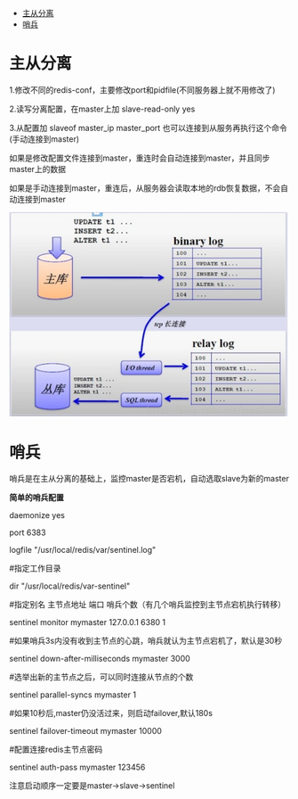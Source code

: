 <!-- GFM-TOC -->
* [主从分离](#主从分离)
* [哨兵](#哨兵)
<!-- GFM-TOC -->



# 主从分离
1.修改不同的redis-conf，主要修改port和pidfile(不同服务器上就不用修改了)

2.读写分离配置，在master上加 slave-read-only yes

3.从配置加  slaveof master_ip master_port   也可以连接到从服务再执行这个命令(手动连接到master)

如果是修改配置文件连接到master，重连时会自动连接到master，并且同步master上的数据

如果是手动连接到master，重连后，从服务器会读取本地的rdb恢复数据，不会自动连接到master

![image](https://github.com/Wang520YY/wiki/blob/master/images/mysql_copy.png)

# 哨兵
哨兵是在主从分离的基础上，监控master是否宕机，自动选取slave为新的master

**简单的哨兵配置**

daemonize yes

port 6383

logfile "/usr/local/redis/var/sentinel.log"

#指定工作目录

dir "/usr/local/redis/var-sentinel"

#指定别名  主节点地址  端口  哨兵个数（有几个哨兵监控到主节点宕机执行转移）

sentinel monitor mymaster 127.0.0.1 6380 1

#如果哨兵3s内没有收到主节点的心跳，哨兵就认为主节点宕机了，默认是30秒

sentinel down-after-milliseconds mymaster 3000

#选举出新的主节点之后，可以同时连接从节点的个数

sentinel parallel-syncs mymaster 1

#如果10秒后,master仍没活过来，则启动failover,默认180s

sentinel failover-timeout mymaster 10000

#配置连接redis主节点密码

sentinel auth-pass mymaster 123456  

注意启动顺序一定要是master->slave->sentinel

